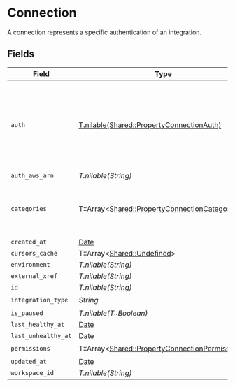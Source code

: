 # Connection

A connection represents a specific authentication of an integration.


## Fields

| Field                                                                                                   | Type                                                                                                    | Required                                                                                                | Description                                                                                             |
| ------------------------------------------------------------------------------------------------------- | ------------------------------------------------------------------------------------------------------- | ------------------------------------------------------------------------------------------------------- | ------------------------------------------------------------------------------------------------------- |
| `auth`                                                                                                  | [T.nilable(Shared::PropertyConnectionAuth)](../../models/shared/propertyconnectionauth.md)              | :heavy_minus_sign:                                                                                      | An authentication object that represents a specific authorized user's connection to an integration.     |
| `auth_aws_arn`                                                                                          | *T.nilable(String)*                                                                                     | :heavy_minus_sign:                                                                                      | N/A                                                                                                     |
| `categories`                                                                                            | T::Array<[Shared::PropertyConnectionCategories](../../models/shared/propertyconnectioncategories.md)>   | :heavy_check_mark:                                                                                      | The Integration categories that this connection supports                                                |
| `created_at`                                                                                            | [Date](https://ruby-doc.org/stdlib-2.6.1/libdoc/date/rdoc/Date.html)                                    | :heavy_minus_sign:                                                                                      | N/A                                                                                                     |
| `cursors_cache`                                                                                         | T::Array<[Shared::Undefined](../../models/shared/undefined.md)>                                         | :heavy_minus_sign:                                                                                      | N/A                                                                                                     |
| `environment`                                                                                           | *T.nilable(String)*                                                                                     | :heavy_minus_sign:                                                                                      | N/A                                                                                                     |
| `external_xref`                                                                                         | *T.nilable(String)*                                                                                     | :heavy_minus_sign:                                                                                      | N/A                                                                                                     |
| `id`                                                                                                    | *T.nilable(String)*                                                                                     | :heavy_minus_sign:                                                                                      | N/A                                                                                                     |
| `integration_type`                                                                                      | *String*                                                                                                | :heavy_check_mark:                                                                                      | N/A                                                                                                     |
| `is_paused`                                                                                             | *T.nilable(T::Boolean)*                                                                                 | :heavy_minus_sign:                                                                                      | N/A                                                                                                     |
| `last_healthy_at`                                                                                       | [Date](https://ruby-doc.org/stdlib-2.6.1/libdoc/date/rdoc/Date.html)                                    | :heavy_minus_sign:                                                                                      | N/A                                                                                                     |
| `last_unhealthy_at`                                                                                     | [Date](https://ruby-doc.org/stdlib-2.6.1/libdoc/date/rdoc/Date.html)                                    | :heavy_minus_sign:                                                                                      | N/A                                                                                                     |
| `permissions`                                                                                           | T::Array<[Shared::PropertyConnectionPermissions](../../models/shared/propertyconnectionpermissions.md)> | :heavy_check_mark:                                                                                      | N/A                                                                                                     |
| `updated_at`                                                                                            | [Date](https://ruby-doc.org/stdlib-2.6.1/libdoc/date/rdoc/Date.html)                                    | :heavy_minus_sign:                                                                                      | N/A                                                                                                     |
| `workspace_id`                                                                                          | *T.nilable(String)*                                                                                     | :heavy_minus_sign:                                                                                      | N/A                                                                                                     |